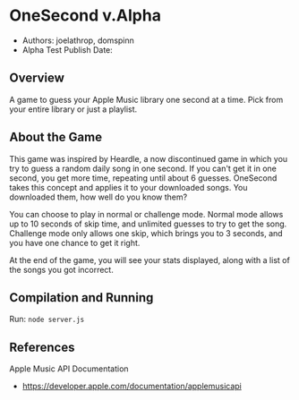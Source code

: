 # OneSecond v.Alpha

* Authors: joelathrop, domspinn
* Alpha Test Publish Date:

## Overview
A game to guess your Apple Music library one second at a time. Pick from your
entire library or just a playlist.

## About the Game
This game was inspired by Heardle, a now discontinued game in which you try to guess
a random daily song in one second. If you can't get it in one second, you get more time,
repeating until about 6 guesses. OneSecond takes this concept and applies it to your
downloaded songs. You downloaded them, how well do you know them?

You can choose to play in normal or challenge mode. Normal mode allows up to 10 seconds of skip time,
and unlimited guesses to try to get the song. Challenge mode only allows one skip, which brings you to 
3 seconds, and you have one chance to get it right. 

At the end of the game, you will see your stats displayed, along with a list of the songs you got
incorrect. 

## Compilation and Running
Run:
```node server.js```

## References
Apple Music API Documentation
* https://developer.apple.com/documentation/applemusicapi <br>



